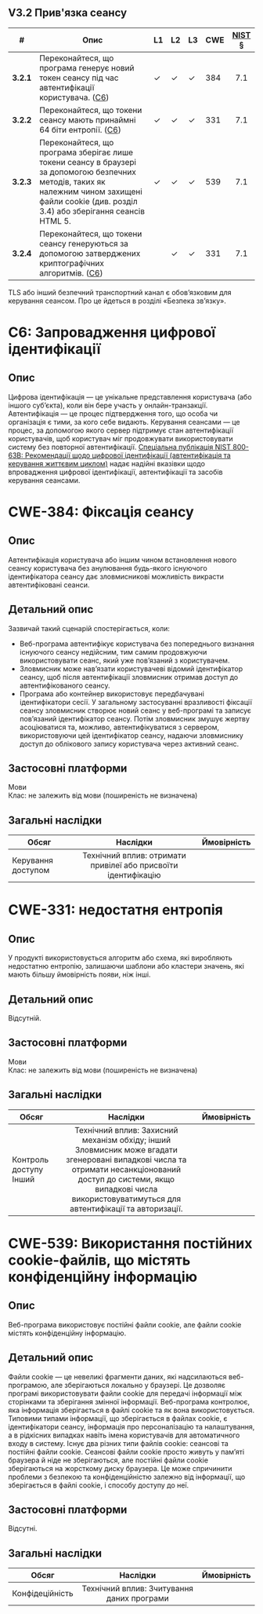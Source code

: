 ## V3.2 Прив'язка сеансу
|#|Опис|L1|L2|L3|CWE|[NIST §](https://pages.nist.gov/800-63-3/sp800-63b.html)|
|-|----|--|--|--|---|:----:|
|**3.2.1**|Переконайтеся, що програма генерує новий токен сеансу під час автентифікації користувача. ([C6](https://owasp.org/www-project-proactive-controls/v3/en/c6-digital-identity))|✓|✓|✓|384|7.1|
|**3.2.2**|Переконайтеся, що токени сеансу мають принаймні 64 біти ентропії. ([C6](https://owasp.org/www-project-proactive-controls/v3/en/c6-digital-identity))|✓|✓|✓|331|7.1|
|**3.2.3**|Переконайтеся, що програма зберігає лише токени сеансу в браузері за допомогою безпечних методів, таких як належним чином захищені файли cookie (див. розділ 3.4) або зберігання сеансів HTML 5.|✓|✓|✓|539|7.1| 
|**3.2.4**|Переконайтеся, що токени сеансу генеруються за допомогою затверджених криптографічних алгоритмів. ([C6](https://owasp.org/www-project-proactive-controls/v3/en/c6-digital-identity))| |✓|✓|331|7.1|

TLS або інший безпечний транспортний канал є обов’язковим для керування сеансом. Про це йдеться в розділі «Безпека зв’язку».

# C6: Запровадження цифрової ідентифікації
## Опис

Цифрова ідентифікація — це унікальне представлення користувача (або іншого суб’єкта), коли він бере участь у онлайн-транзакції. Автентифікація — це процес підтвердження того, що особа чи організація є тими, за кого себе видають. Керування сеансами — це процес, за допомогою якого сервер підтримує стан автентифікації користувачів, щоб користувач міг продовжувати використовувати систему без повторної автентифікації. [Спеціальна публікація NIST 800-63B: Рекомендації щодо цифрової ідентифікації (автентифікація та керування життєвим циклом)](https://pages.nist.gov/800-63-3/sp800-63b.html) надає надійні вказівки щодо впровадження цифрової ідентифікації, автентифікації та засобів керування сеансами.

# CWE-384: Фіксація сеансу
## Опис
Автентифікація користувача або іншим чином встановлення нового сеансу користувача без анулювання будь-якого існуючого ідентифікатора сеансу дає зловмисникові можливість викрасти автентифіковані сеанси.

## Детальний опис
Зазвичай такий сценарій спостерігається, коли:
- Веб-програма автентифікує користувача без попереднього визнання існуючого сеансу недійсним, тим самим продовжуючи використовувати сеанс, який уже пов’язаний з користувачем.
- Зловмисник може нав’язати користувачеві відомий ідентифікатор сеансу, щоб після автентифікації зловмисник отримав доступ до автентифікованого сеансу.
- Програма або контейнер використовує передбачувані ідентифікатори сесії. У загальному застосуванні вразливості фіксації сеансу зловмисник створює новий сеанс у веб-програмі та записує пов’язаний ідентифікатор сеансу. Потім зловмисник змушує жертву асоціюватися та, можливо, автентифікуватися з сервером, використовуючи цей ідентифікатор сеансу, надаючи зловмиснику доступ до облікового запису користувача через активний сеанс.

## Застосовні платформи
Мови</br>
Клас: не залежить від мови (поширеність не визначена)

## Загальні наслідки
|Обсяг|Наслідки|Ймовірність| 
|-----|:---:|--------------|
|Керування доступом| Технічний вплив: отримати привілеї або присвоїти ідентифікацію| | 

# CWE-331: недостатня ентропія
## Опис

У продукті використовується алгоритм або схема, які виробляють недостатню ентропію, залишаючи шаблони або кластери значень, які мають більшу ймовірність появи, ніж інші.

## Детальний опис
Відсутній. 

## Застосовні платформи
Мови</br>
Клас: не залежить від мови (поширеність не визначена)

## Загальні наслідки
|Обсяг|Наслідки|Ймовірність| 
|-----|:---:|--------------|
|Контроль доступу</br>Інший| Технічний вплив: Захисний механізм обхіду; інший</br>Зловмисник може вгадати згенеровані випадкові числа та отримати несанкціонований доступ до системи, якщо випадкові числа використовуватимуться для автентифікації та авторизації.| |

# CWE-539: Використання постійних cookie-файлів, що містять конфіденційну інформацію
## Опис

Веб-програма використовує постійні файли cookie, але файли cookie містять конфіденційну інформацію.

## Детальний опис
Файли cookie — це невеликі фрагменти даних, які надсилаються веб-програмою, але зберігаються локально у браузері. Це дозволяє програмі використовувати файли cookie для передачі інформації між сторінками та зберігання змінної інформації. Веб-програма контролює, яка інформація зберігається в файлі cookie та як вона використовується. Типовими типами інформації, що зберігається в файлах cookie, є ідентифікатори сеансу, інформація про персоналізацію та налаштування, а в рідкісних випадках навіть імена користувачів для автоматичного входу в систему. Існує два різних типи файлів cookie: сеансові та постійні файли cookie. Сеансові файли cookie просто живуть у пам’яті браузера й ніде не зберігаються, але постійні файли cookie зберігаються на жорсткому диску браузера. Це може спричинити проблеми з безпекою та конфіденційністю залежно від інформації, що зберігається в файлі cookie, і способу доступу до неї.

## Застосовні платформи
Відсутні.

## Загальні наслідки
|Обсяг|Наслідки|Ймовірність| 
|-----|:---:|--------------|
|Конфідеційність| Технічний вплив: Зчитування даних програми| | 






